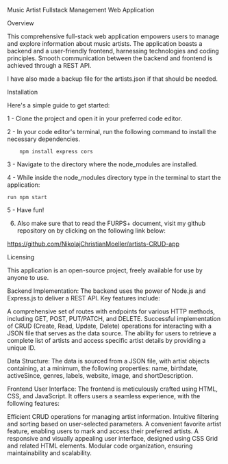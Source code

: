 Music Artist Fullstack Management Web Application

Overview

This comprehensive full-stack web application empowers users to manage and explore information about music artists. The application boasts a backend and a user-friendly frontend, harnessing technologies and coding principles. Smooth communication between the backend and frontend is achieved through a REST API.

I have also made a backup file for the artists.json if that should be needed.

Installation

Here's a simple guide to get started:

1 - Clone the project and open it in your preferred code editor.

2 - In your code editor's terminal, run the following command to install the necessary dependencies.

        npm install express cors

3 - Navigate to the directory where the node_modules are installed.

4 - While inside the node_modules directory type in the terminal to start the application:

    run npm start

5 - Have fun!

6. Also make sure that to read the FURPS+ document, visit my github repository on by clicking on the following link below:

https://github.com/NikolajChristianMoeller/artists-CRUD-app

Licensing

This application is an open-source project, freely available for use by anyone to use.

Backend
Implementation:
The backend uses the power of Node.js and Express.js to deliver a REST API. Key features include:

A comprehensive set of routes with endpoints for various HTTP methods, including GET, POST, PUT/PATCH, and DELETE.
Successful implementation of CRUD (Create, Read, Update, Delete) operations for interacting with a JSON file that serves as the data source.
The ability for users to retrieve a complete list of artists and access specific artist details by providing a unique ID.

Data Structure:
The data is sourced from a JSON file, with artist objects containing, at a minimum, the following properties: name, birthdate, activeSince, genres, labels, website, image, and shortDescription.

Frontend
User Interface:
The frontend is meticulously crafted using HTML, CSS, and JavaScript. It offers users a seamless experience, with the following features:

Efficient CRUD operations for managing artist information.
Intuitive filtering and sorting based on user-selected parameters.
A convenient favorite artist feature, enabling users to mark and access their preferred artists.
A responsive and visually appealing user interface, designed using CSS Grid and related HTML elements.
Modular code organization, ensuring maintainability and scalability.